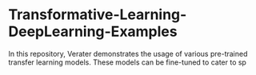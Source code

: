 # Transformative-Learning-DeepLearning-Examples
In this repository, Verater demonstrates the usage of various pre-trained transfer learning models. These models can be fine-tuned to cater to sp